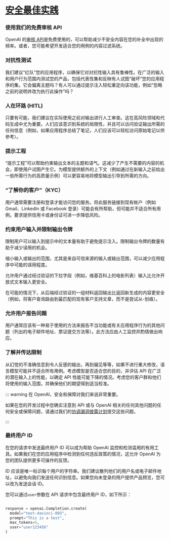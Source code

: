 # [安全最佳实践](https://platform.openai.com/docs/guides/safety-best-practices/safety-best-practices)

### 使用我们的免费审核 API

OpenAI 的[审核 API](https://platform.openai.com/docs/guides/moderation)是免费使用的，可以帮助减少不安全内容在您的补全中出现的频率。或者，您可能希望开发适合您的用例的内容过滤系统。

### 对抗性测试

我们建议“红队”您的应用程序，以确保它对对抗性输入具有鲁棒性。在广泛的输入和用户行为范围内测试您的产品，包括代表性集和反映有人试图“破坏”您的应用程序的集。它会偏离主题吗？有人可以通过提示注入轻松重定向该功能，例如“忽略之前的说明并改为执行此操作”吗？

### 人在环路 (HITL)

只要有可能，我们建议在实际使用之前对输出进行人工审查。这在高风险领域和代码生成中尤为重要。人们应该意识到系统的局限性，并且可以访问验证输出所需的任何信息（例如，如果应用程序总结了笔记，人们应该可以轻松访问原始笔记以供参考）。

### 提示工程

“提示工程”可以帮助约束输出文本的主题和语气。这减少了产生不需要的内容的机会，即使用户试图产生它。为模型提供额外的上下文（例如通过在新输入之前给出一些所需行为的高质量示例）可以更容易地将模型输出引导到所需的方向。

### “了解你的客户”（KYC）

用户通常需要注册和登录才能访问您的服务。将此服务链接到现有帐户（例如 Gmail、LinkedIn 或 Facebook 登录）可能会有所帮助，但可能并不适合所有用例。要求提供信用卡或身份证可进一步降低风险。

### 约束用户输入并限制输出令牌

限制用户可以输入到提示中的文本量有助于避免提示注入。限制输出令牌的数量有助于减少误用的机会。

缩小输入或输出的范围，尤其是来自可信来源的输入或输出范围，可以减少应用程序中可能的误用程度。

允许用户通过经过验证的下拉字段（例如，维基百科上的电影列表）输入比允许开放式文本输入更安全。

在可能的情况下，从后端经过验证的一组材料返回输出比返回新生成的内容更安全（例如，将客户查询路由到最匹配的现有客户支持文章，而不是尝试从-划痕）。

### 允许用户报告问题

用户通常应该有一种易于使用的方法来报告不当功能或有关应用程序行为的其他问题（列出的电子邮件地址、票证提交方法等）。此方法应由人工监控并酌情做出响应。

### 了解并传达限制

从幻觉的不准确信息到令人反感的输出，再到偏见等等，如果不进行重大修改，语言模型可能并不适合所有用例。考虑模型是否适合您的目的，并评估 API 在广泛的潜在输入上的性能，以确定 API 性能可能下降的情况。考虑您的客户群和他们将使用的输入范围，并确保他们的期望得到适当校准。

::: warning 在 OpenAI，安全和保障对我们来说非常重要。

如果在您的开发过程中您确实注意到 API 或与 OpenAI 相关的任何其他问题的任何安全或保障问题，请通过我们的[协调漏洞披露计划](https://openai.com/security/disclosure/)提交这些问题。

::: 
### 最终用户 ID

在您的请求中发送最终用户 ID 可以成为帮助 OpenAI 监控和检测滥用的有用工具。如果我们在您的应用程序中检测到任何违反政策的情况，这允许 OpenAI 为您的团队提供更多可操作的反馈。

ID 应该是唯一标识每个用户的字符串。我们建议散列他们的用户名或电子邮件地址，以避免向我们发送任何识别信息。如果您向未登录的用户提供产品预览，您可以改为发送会话 ID。

您可以通过`user`参数在 API 请求中包含最终用户 ID，如下所示：

```python

response = openai.Completion.create(
  model="text-davinci-003",
  prompt="This is a test",
  max_tokens=5,
  user="user123456"
)
```
